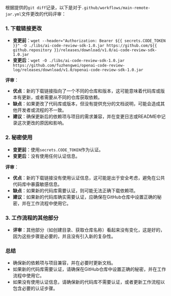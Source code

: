 根据提供的`git diff`记录，以下是对于`.github/workflows/main-remote-jar.yml`文件更改的代码评审：

### 1. 下载链接更改
- **变更前**：`wget --header="Authorization: Bearer ${{ secrets.CODE_TOKEN }}" -O ./libs/ai-code-review-sdk-1.0.jar https://github.com/${{ github.repository }}/releases/download/v1.0/ai-code-review-sdk-1.0.jar`
- **变更后**：`wget -O ./libs/ai-code-review-sdk-1.0.jar https://github.com/fuzhengwei/openai-code-review-log/releases/download/v1.0/openai-code-review-sdk-1.0.jar`

**评审**：
- **优点**：新的下载链接指向了一个不同的仓库和版本，这可能意味着代码库或版本有更新，或者需要从不同的仓库获取依赖。
- **缺点**：如果更改了代码库或版本，但没有提供充分的文档说明，可能会造成其他开发者或流程的不一致。
- **建议**：确保更新后的依赖项与项目的需求兼容，并在变更日志或README中记录这次更改的原因和影响。

### 2. 秘密使用
- **变更前**：使用`secrets.CODE_TOKEN`作为认证。
- **变更后**：没有使用任何认证信息。

**评审**：
- **优点**：新的下载链接没有使用认证信息，这可能是出于安全考虑，避免在公共代码库中暴露敏感信息。
- **缺点**：如果新的代码库需要认证，则可能无法正确下载依赖项。
- **建议**：如果新的代码库确实需要认证，应确保在GitHub仓库中设置正确的秘密，并在工作流程中使用它。

### 3. 工作流程的其他部分
- **评审**：其他部分（如创建目录、获取仓库名称）看起来没有变化，这是好的，因为这些步骤是必要的，并且没有引入新的复杂性。

### 总结
- 确保新的依赖项与项目兼容，并在必要时更新文档。
- 如果新的代码库需要认证，请确保在GitHub仓库中设置正确的秘密，并在工作流程中使用它。
- 如果没有使用认证信息，请确保新的代码库不需要认证，或者更新工作流程以包含必要的认证步骤。
